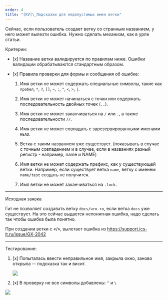 ```yaml
---
order: 4
title: "[KV]\_Подсказки для недопустимых имен ветки"
---
```


Сейчас, если пользователь создает ветку со странным названием, у него может вылезти ошибка. Нужно сделать механизм, как в урле статьи.

Критерии:

-  \[x\] Название ветки валидируется по правилам ниже. Ошибки валидации обрабатываются стандартным образом.

-  \[x\] Правила проверки для формы и сообщения об ошибке:

   1. Имя ветки не может содержать специальные символы, такие как `пробел`, `*`, `?`, `[]`, `~`, `:`, `"`, `<`, `>`, `|`.

   2. Имя ветки не может начинаться с точки или содержать последовательность двойных точек (`..`).

   3. Имя ветки не может заканчиваться на `/` или `.`, а также последовательности `//`.

   4. Имя ветки не может совпадать с зарезервированными именами `HEAD`.

   5. Ветка с таким названием уже существует. (показывать в случае с точным совпадением и в случае, если в названиях разный регистр - например, name и NAME)

   6. Имя ветки не может содержать префикс, как у существующей ветки. Например, если существует ветка `name`, ветку с именем `name/test` создать не получится.

   7. Имя ветки не может заканчиваться на `.lock`.

---

Исходная заявка

Гит не позволяет создавать ветку `docs/что-то`, если ветка `docs` уже существует. На это сейчас выдается непонятная ошибка, надо сделать так чтобы ошибка была понятно.

При создании ветки с «/», вылетает ошибка из <https://support.ics-it.ru/issue/GX-2042>

---

Тестирование:

1. \[x\]  Попыталась ввести неправильное имя, закрыла окно, заново открыла -- подсказка так и висит.

   ![](./invalid-branch-name_0.png)

2. \[x\] В проверку не все символы добавлены: `^` и `\`

![](./invalid-branch-name_1.png)
